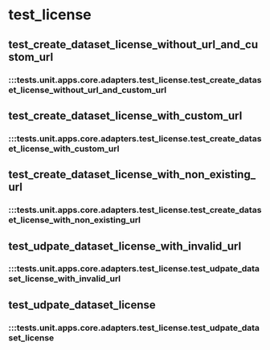# test_license

## test_create_dataset_license_without_url_and_custom_url

### :::tests.unit.apps.core.adapters.test_license.test_create_dataset_license_without_url_and_custom_url

## test_create_dataset_license_with_custom_url

### :::tests.unit.apps.core.adapters.test_license.test_create_dataset_license_with_custom_url

## test_create_dataset_license_with_non_existing_url

### :::tests.unit.apps.core.adapters.test_license.test_create_dataset_license_with_non_existing_url

## test_udpate_dataset_license_with_invalid_url

### :::tests.unit.apps.core.adapters.test_license.test_udpate_dataset_license_with_invalid_url

## test_udpate_dataset_license

### :::tests.unit.apps.core.adapters.test_license.test_udpate_dataset_license

